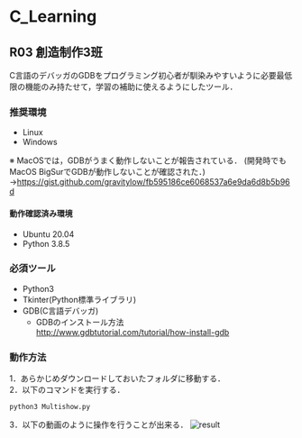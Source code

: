 # C_Learning  
  
## R03 創造制作3班
C言語のデバッガのGDBをプログラミング初心者が馴染みやすいように必要最低限の機能のみ持たせて，学習の補助に使えるようにしたツール．

### 推奨環境
* Linux
* Windows

※ MacOSでは，GDBがうまく動作しないことが報告されている． (開発時でもMacOS BigSurでGDBが動作しないことが確認された．)
→https://gist.github.com/gravitylow/fb595186ce6068537a6e9da6d8b5b96d
#### 動作確認済み環境
* Ubuntu 20.04
* Python 3.8.5

### 必須ツール
* Python3
* Tkinter(Python標準ライブラリ)
* GDB(C言語デバッガ)
  * GDBのインストール方法　　　http://www.gdbtutorial.com/tutorial/how-install-gdb


### 動作方法
1．あらかじめダウンロードしておいたフォルダに移動する．  
2．以下のコマンドを実行する．
```
python3 Multishow.py
```
3．以下の動画のように操作を行うことが出来る．
![result](https://github.com/i17oonaka-h/C_Learning/blob/main/c_learning_edited.gif)
